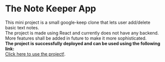 # The Note Keeper App

This mini project is a small google-keep clone that lets user add/delete basic text notes.\
The project is made using React and currently does not have any backend.\
More features shall be added in future to make it more sophisticated.\
**The project is successfully deployed and can be used using the following link:**      
[Click here to use the project!](https://xanirudh.github.io/NoteKeeperApp/).

